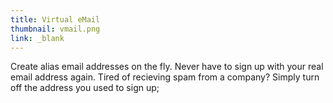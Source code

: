 ```yaml
---
title: Virtual eMail
thumbnail: vmail.png
link: _blank
---
```


Create alias email addresses on the fly.
Never have to sign up with your real email address again.
Tired of recieving spam from a company? Simply turn off the address you used to sign up;
